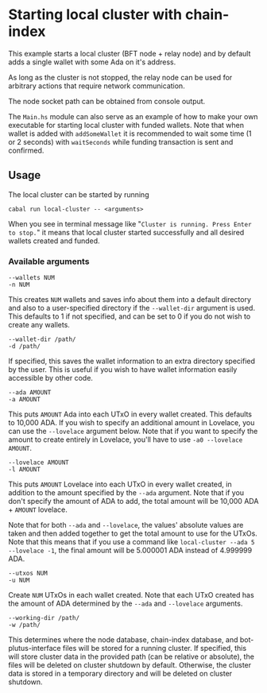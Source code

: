 # Starting local cluster with chain-index

This example starts a local cluster (BFT node + relay node) and by default adds a single wallet with some Ada on it's address.

As long as the cluster is not stopped, the relay node can be used for arbitrary actions that require network communication.

The node socket path can be obtained from console output.

The `Main.hs` module can also serve as an example of how to make your own executable for starting local cluster with funded wallets. Note that when wallet is added with `addSomeWallet` it is recommended to wait some time (1 or 2 seconds) with `waitSeconds` while funding transaction is sent and confirmed.

## Usage 

The local cluster can be started by running

```
cabal run local-cluster -- <arguments>
```

When you see in terminal message like "`Cluster is running. Press Enter to stop.`" it means that local cluster started successfully and all desired wallets created and funded.

### Available arguments

```
--wallets NUM
-n NUM
```

This creates `NUM` wallets and saves info about them into a default directory
and also to a user-specified directory if the `--wallet-dir` argument is used.
This defaults to 1 if not specified, and can be set to 0 if you do not wish to
create any wallets.

```
--wallet-dir /path/
-d /path/
```

If specified, this saves the wallet information to an extra directory specified by
the user. This is useful if you wish to have wallet information easily accessible
by other code.

```
--ada AMOUNT
-a AMOUNT
```

This puts `AMOUNT` Ada into each UTxO in every wallet created. This defaults to
10,000 ADA. If you wish to specify an additional amount in Lovelace, you can use
the `--lovelace` argument below. Note that if you want to specify the amount to 
create entirely in Lovelace, you'll have to use `-a0 --lovelace AMOUNT`.

```
--lovelace AMOUNT
-l AMOUNT
```

This puts `AMOUNT` Lovelace into each UTxO in every wallet created, in addition to
the amount specified by the `--ada` argument. Note that if you don't specify the
amount of ADA to add, the total amount will be 10,000 ADA + `AMOUNT` lovelace.


Note that for both `--ada` and `--lovelace`, the values' absolute values are taken
and then added together to get the total amount to use for the UTxOs. Note that this
means that if you use a command like `local-cluster --ada 5 --lovelace -1`, the final
amount will be 5.000001 ADA instead of 4.999999 ADA.

```
--utxos NUM
-u NUM
```

Create `NUM` UTxOs in each wallet created. Note that each UTxO created has the amount
of ADA determined by the `--ada` and `--lovelace` arguments.

```
--working-dir /path/
-w /path/
```

This determines where the node database, chain-index database, and bot-plutus-interface
files will be stored for a running cluster. If specified, this will store cluster
data in the provided path (can be relative or absolute), the files will be deleted
on cluster shutdown by default. Otherwise, the cluster data is stored in a temporary
directory and will be deleted on cluster shutdown.